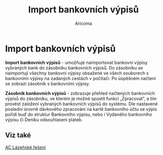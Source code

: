﻿---
    title: "Import bankovních výpisů"
    author: Aricoma
    ms.date: 04/30/2018
    ms.topic: article
    ms.prod: dynamics-nav-2017
    ms.contentlocale: cs-cz
    ms.lasthandoff: 04/30/2018
---

# Import bankovních výpisů
**Import bankovních výpisů** - umožňuje naimportovat bankovní výpisy vybraných bank do zásobníku bankovních výpisů. Do zásobníku se naimportují všechny bankovní výpisy obsažené ve všech souborech s bankovními výpisy na zadaných cestách v počítači. Po úspěšném načtení se zobrazí zásobník s bankovními výpisy.


**Zásobník bankovních výpisů** - zobrazuje přehled načtených bankovních výpisů do zásobníku, ve kterém je možné spustit funkci „Zpracovat“, a tím provést založení vybraných bankovních výpisů do systému. Dle nastavené poslední úrovně dávkového zpracování na kartě bankovního účtu se výpis pořídí buď do struktur Bankovního výpisu, nebo i Vydaného bankovního výpisu či Deníku odsouhlasení plateb. 

## <a name="see-also"></a>Viz také
[AC Lázeňské řešení](spa-solution.md)